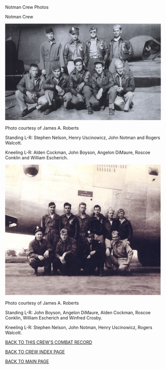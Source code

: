 
Notman Crew Photos






 




Notman Crew  
  

![](Notman1.jpg)  

Photo courtesy of James A. Roberts  

Standing L-R: Stephen Nelson, Henry Uscinowicz, John Notman and Rogers Walcott.  

Kneeling L-R: Alden Cockman, John Boyson, Angelon DiMaure, Roscoe Conklin and William Escherich.  
  

![](Notman2.jpg)  

Photo courtesy of James A. Roberts  

Standing L-R: John Boyson, Angelon DiMaure, Alden Cockman, Roscoe Conklin, William Escherich and Winfred Crosby.  

Kneeling L-R: Stephen Nelson, John Notman, Henry Uscinowicz, Rogers Walcott.  
  

[BACK TO THIS CREW'S COMBAT RECORD](ValorToVictory/crews/Notman.md)  

[BACK TO CREW INDEX PAGE](ValorToVictory/000crews.md)  

[BACK TO MAIN PAGE](ValorToVictory/index.html)


